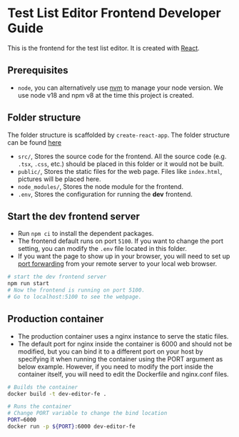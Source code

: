 # Test List Editor Frontend Developer Guide

This is the frontend for the test list editor. It is created with
[React](https://reactjs.org/docs/getting-started.html).

## Prerequisites

* `node`, you can alternatively use [nvm](https://github.com/nvm-sh/nvm) to manage your node
version. We use node v18 and npm v8 at the time this project is created.

## Folder structure

The folder structure is scaffolded by `create-react-app`. The folder structure can be found
[here](https://create-react-app.dev/docs/folder-structure)

* `src/`, Stores the source code for the frontend. All the source code (e.g. `.tsx`, `.css`, etc.)
should be placed in this folder or it would not be built.
* `public/`, Stores the static files for the web page. Files like `index.html`, pictures will
be placed here.
* `node_modules/`, Stores the node module for the frontend.
* `.env`, Stores the configuration for running the **dev** frontend.

## Start the dev frontend server

* Run `npm ci` to install the dependent packages.
* The frontend default runs on port `5100`. If you want to change the port setting, you can
modify the `.env` file located in this folder.
* If you want the page to show up in your browser, you will
need to set up [port forwarding](https://www.ssh.com/academy/ssh/tunneling-example) from your
remote server to your local web browser.

```sh
# start the dev frontend server
npm run start
# Now the frontend is running on port 5100.
# Go to localhost:5100 to see the webpage.
```

## Production container

* The production container uses a nginx instance to serve the static files.
* The default port for nginx inside the container is 6000 and should not be modified, but you can
bind it to a different port on your host by specifying it when running the container using the
PORT argument as below example. However, if you need to modify the port inside the container
itself, you will need to edit the Dockerfile and nginx.conf files.

```sh
# Builds the container
docker build -t dev-editor-fe .

# Runs the container
# Change PORT variable to change the bind location
PORT=6000
docker run -p ${PORT}:6000 dev-editor-fe
```
